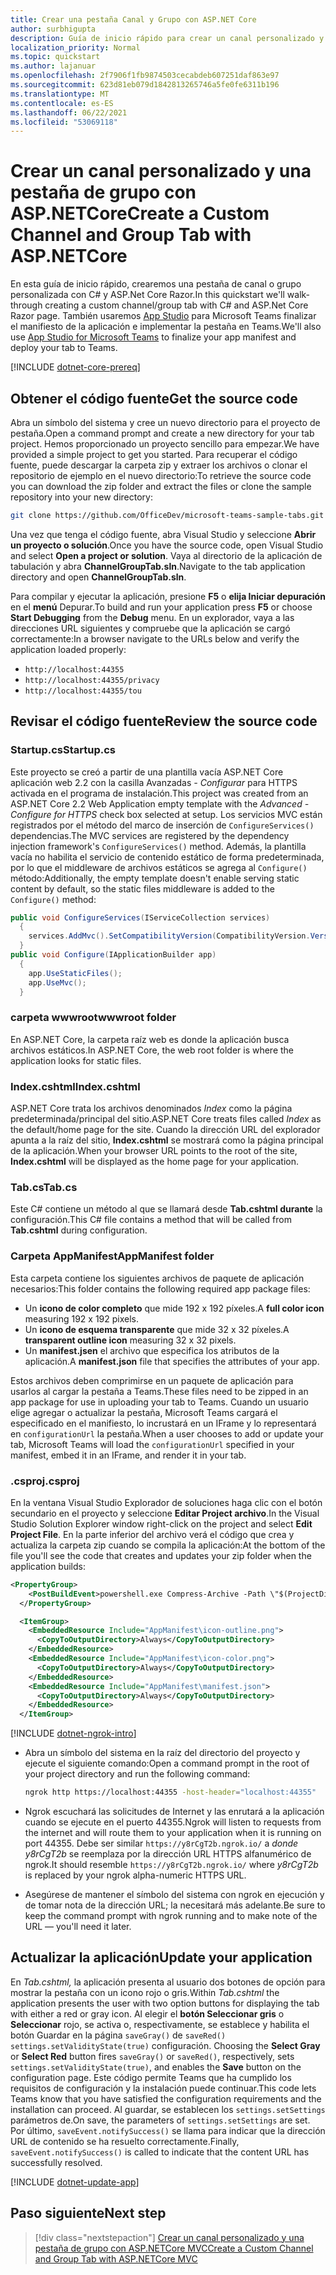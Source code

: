 ```yaml
---
title: Crear una pestaña Canal y Grupo con ASP.NET Core
author: surbhigupta
description: Guía de inicio rápido para crear un canal personalizado y una pestaña de grupo con ASP.NET Core.
localization_priority: Normal
ms.topic: quickstart
ms.author: lajanuar
ms.openlocfilehash: 2f7906f1fb9874503cecabdeb607251daf863e97
ms.sourcegitcommit: 623d81eb079d1842813265746a5fe0fe6311b196
ms.translationtype: MT
ms.contentlocale: es-ES
ms.lasthandoff: 06/22/2021
ms.locfileid: "53069118"
---
```

# <a name="create-a-custom-channel-and-group-tab-with-aspnetcore"></a><span data-ttu-id="3a5a4-103">Crear un canal personalizado y una pestaña de grupo con ASP.NETCore</span><span class="sxs-lookup"><span data-stu-id="3a5a4-103">Create a Custom Channel and Group Tab with ASP.NETCore</span></span>

<span data-ttu-id="3a5a4-104">En esta guía de inicio rápido, crearemos una pestaña de canal o grupo personalizada con C# y ASP.Net Core Razor.</span><span class="sxs-lookup"><span data-stu-id="3a5a4-104">In this quickstart we'll walk-through creating a custom channel/group tab with C# and ASP.Net Core Razor page.</span></span> <span data-ttu-id="3a5a4-105">También usaremos [App Studio](~/concepts/build-and-test/app-studio-overview.md) para Microsoft Teams finalizar el manifiesto de la aplicación e implementar la pestaña en Teams.</span><span class="sxs-lookup"><span data-stu-id="3a5a4-105">We'll also use [App Studio for Microsoft Teams](~/concepts/build-and-test/app-studio-overview.md) to finalize your app manifest and deploy your tab to Teams.</span></span>

[!INCLUDE [dotnet-core-prereq](~/includes/tabs/dotnet-core-prereq.md)]

## <a name="get-the-source-code"></a><span data-ttu-id="3a5a4-106">Obtener el código fuente</span><span class="sxs-lookup"><span data-stu-id="3a5a4-106">Get the source code</span></span>

<span data-ttu-id="3a5a4-107">Abra un símbolo del sistema y cree un nuevo directorio para el proyecto de pestaña.</span><span class="sxs-lookup"><span data-stu-id="3a5a4-107">Open a command prompt and create a new directory for your tab project.</span></span> <span data-ttu-id="3a5a4-108">Hemos proporcionado un proyecto sencillo para empezar.</span><span class="sxs-lookup"><span data-stu-id="3a5a4-108">We have provided a simple project to get you started.</span></span> <span data-ttu-id="3a5a4-109">Para recuperar el código fuente, puede descargar la carpeta zip y extraer los archivos o clonar el repositorio de ejemplo en el nuevo directorio:</span><span class="sxs-lookup"><span data-stu-id="3a5a4-109">To retrieve the source code you can download the zip folder and extract the files or clone the sample repository into your new directory:</span></span>

```bash
git clone https://github.com/OfficeDev/microsoft-teams-sample-tabs.git
```

<span data-ttu-id="3a5a4-110">Una vez que tenga el código fuente, abra Visual Studio y seleccione **Abrir un proyecto o solución**.</span><span class="sxs-lookup"><span data-stu-id="3a5a4-110">Once you have the source code, open Visual Studio and select **Open a project or solution**.</span></span> <span data-ttu-id="3a5a4-111">Vaya al directorio de la aplicación de tabulación y abra **ChannelGroupTab.sln**.</span><span class="sxs-lookup"><span data-stu-id="3a5a4-111">Navigate to the tab application directory and open **ChannelGroupTab.sln**.</span></span>

<span data-ttu-id="3a5a4-112">Para compilar y ejecutar la aplicación, presione **F5** o **elija Iniciar depuración** en el **menú** Depurar.</span><span class="sxs-lookup"><span data-stu-id="3a5a4-112">To build and run your application press **F5** or choose **Start Debugging** from the **Debug** menu.</span></span> <span data-ttu-id="3a5a4-113">En un explorador, vaya a las direcciones URL siguientes y compruebe que la aplicación se cargó correctamente:</span><span class="sxs-lookup"><span data-stu-id="3a5a4-113">In a browser navigate to the URLs below and verify the application loaded properly:</span></span>

- `http://localhost:44355`
- `http://localhost:44355/privacy`
- `http://localhost:44355/tou`

## <a name="review-the-source-code"></a><span data-ttu-id="3a5a4-114">Revisar el código fuente</span><span class="sxs-lookup"><span data-stu-id="3a5a4-114">Review the source code</span></span>

### <a name="startupcs"></a><span data-ttu-id="3a5a4-115">Startup.cs</span><span class="sxs-lookup"><span data-stu-id="3a5a4-115">Startup.cs</span></span>

<span data-ttu-id="3a5a4-116">Este proyecto se creó a partir de una plantilla vacía ASP.NET Core aplicación web 2.2 con la casilla Avanzadas *- Configurar* para HTTPS activada en el programa de instalación.</span><span class="sxs-lookup"><span data-stu-id="3a5a4-116">This project was created from an ASP.NET Core 2.2 Web Application empty template with the *Advanced - Configure for HTTPS* check box selected at setup.</span></span> <span data-ttu-id="3a5a4-117">Los servicios MVC están registrados por el método del marco de inserción de `ConfigureServices()` dependencias.</span><span class="sxs-lookup"><span data-stu-id="3a5a4-117">The MVC services are registered by the dependency injection framework's `ConfigureServices()` method.</span></span> <span data-ttu-id="3a5a4-118">Además, la plantilla vacía no habilita el servicio de contenido estático de forma predeterminada, por lo que el middleware de archivos estáticos se agrega al `Configure()` método:</span><span class="sxs-lookup"><span data-stu-id="3a5a4-118">Additionally, the empty template doesn't enable serving static content by default, so the static files middleware is added to the `Configure()` method:</span></span>

```csharp
public void ConfigureServices(IServiceCollection services)
  {
    services.AddMvc().SetCompatibilityVersion(CompatibilityVersion.Version_2_2);
  }
public void Configure(IApplicationBuilder app)
  {
    app.UseStaticFiles();
    app.UseMvc();
  }
```

### <a name="wwwroot-folder"></a><span data-ttu-id="3a5a4-119">carpeta wwwroot</span><span class="sxs-lookup"><span data-stu-id="3a5a4-119">wwwroot folder</span></span>

<span data-ttu-id="3a5a4-120">En ASP.NET Core, la carpeta raíz web es donde la aplicación busca archivos estáticos.</span><span class="sxs-lookup"><span data-stu-id="3a5a4-120">In ASP.NET Core, the web root folder is where the application looks for static files.</span></span>

### <a name="indexcshtml"></a><span data-ttu-id="3a5a4-121">Index.cshtml</span><span class="sxs-lookup"><span data-stu-id="3a5a4-121">Index.cshtml</span></span>

<span data-ttu-id="3a5a4-122">ASP.NET Core trata los archivos denominados *Index* como la página predeterminada/principal del sitio.</span><span class="sxs-lookup"><span data-stu-id="3a5a4-122">ASP.NET Core treats files called *Index* as the default/home page for the site.</span></span> <span data-ttu-id="3a5a4-123">Cuando la dirección URL del explorador apunta a la raíz del sitio, **Index.cshtml** se mostrará como la página principal de la aplicación.</span><span class="sxs-lookup"><span data-stu-id="3a5a4-123">When your browser URL points to the root of the site, **Index.cshtml** will be displayed as the home page for your application.</span></span>

### <a name="tabcs"></a><span data-ttu-id="3a5a4-124">Tab.cs</span><span class="sxs-lookup"><span data-stu-id="3a5a4-124">Tab.cs</span></span>

<span data-ttu-id="3a5a4-125">Este C# contiene un método al que se llamará desde **Tab.cshtml durante** la configuración.</span><span class="sxs-lookup"><span data-stu-id="3a5a4-125">This C# file contains a method that will be called from **Tab.cshtml** during configuration.</span></span>

### <a name="appmanifest-folder"></a><span data-ttu-id="3a5a4-126">Carpeta AppManifest</span><span class="sxs-lookup"><span data-stu-id="3a5a4-126">AppManifest folder</span></span>

<span data-ttu-id="3a5a4-127">Esta carpeta contiene los siguientes archivos de paquete de aplicación necesarios:</span><span class="sxs-lookup"><span data-stu-id="3a5a4-127">This folder contains the following required app package files:</span></span>

- <span data-ttu-id="3a5a4-128">Un **icono de color completo** que mide 192 x 192 píxeles.</span><span class="sxs-lookup"><span data-stu-id="3a5a4-128">A **full color icon** measuring 192 x 192 pixels.</span></span>
- <span data-ttu-id="3a5a4-129">Un **icono de esquema transparente** que mide 32 x 32 píxeles.</span><span class="sxs-lookup"><span data-stu-id="3a5a4-129">A **transparent outline icon** measuring 32 x 32 pixels.</span></span>
- <span data-ttu-id="3a5a4-130">Un **manifest.jsen** el archivo que especifica los atributos de la aplicación.</span><span class="sxs-lookup"><span data-stu-id="3a5a4-130">A **manifest.json** file that specifies the attributes of your app.</span></span>

<span data-ttu-id="3a5a4-131">Estos archivos deben comprimirse en un paquete de aplicación para usarlos al cargar la pestaña a Teams.</span><span class="sxs-lookup"><span data-stu-id="3a5a4-131">These files need to be zipped in an app package for use in uploading your tab to Teams.</span></span> <span data-ttu-id="3a5a4-132">Cuando un usuario elige agregar o actualizar la pestaña, Microsoft Teams cargará el especificado en el manifiesto, lo incrustará en un IFrame y lo representará en `configurationUrl` la pestaña.</span><span class="sxs-lookup"><span data-stu-id="3a5a4-132">When a user chooses to add or update your tab, Microsoft Teams will load the `configurationUrl` specified in your manifest, embed it in an IFrame, and render it in your tab.</span></span>

### <a name="csproj"></a><span data-ttu-id="3a5a4-133">.csproj</span><span class="sxs-lookup"><span data-stu-id="3a5a4-133">.csproj</span></span>

<span data-ttu-id="3a5a4-134">En la ventana Visual Studio Explorador de soluciones haga clic con el botón secundario en el proyecto y seleccione **Editar Project archivo**.</span><span class="sxs-lookup"><span data-stu-id="3a5a4-134">In the Visual Studio Solution Explorer window right-click on the project and select **Edit Project File**.</span></span> <span data-ttu-id="3a5a4-135">En la parte inferior del archivo verá el código que crea y actualiza la carpeta zip cuando se compila la aplicación:</span><span class="sxs-lookup"><span data-stu-id="3a5a4-135">At the bottom of the file you'll see the code that creates and updates your zip folder when the application builds:</span></span>

```xml
<PropertyGroup>
    <PostBuildEvent>powershell.exe Compress-Archive -Path \"$(ProjectDir)AppManifest\*\" -DestinationPath \"$(TargetDir)tab.zip\" -Force</PostBuildEvent>
  </PropertyGroup>

  <ItemGroup>
    <EmbeddedResource Include="AppManifest\icon-outline.png">
      <CopyToOutputDirectory>Always</CopyToOutputDirectory>
    </EmbeddedResource>
    <EmbeddedResource Include="AppManifest\icon-color.png">
      <CopyToOutputDirectory>Always</CopyToOutputDirectory>
    </EmbeddedResource>
    <EmbeddedResource Include="AppManifest\manifest.json">
      <CopyToOutputDirectory>Always</CopyToOutputDirectory>
    </EmbeddedResource>
  </ItemGroup>
```

[!INCLUDE [dotnet-ngrok-intro](~/includes/tabs/dotnet-ngrok-intro.md)]

- <span data-ttu-id="3a5a4-136">Abra un símbolo del sistema en la raíz del directorio del proyecto y ejecute el siguiente comando:</span><span class="sxs-lookup"><span data-stu-id="3a5a4-136">Open a command prompt in the root of your project directory and run the following command:</span></span>

    ```bash
    ngrok http https://localhost:44355 -host-header="localhost:44355"
    ```

- <span data-ttu-id="3a5a4-137">Ngrok escuchará las solicitudes de Internet y las enrutará a la aplicación cuando se ejecute en el puerto 44355.</span><span class="sxs-lookup"><span data-stu-id="3a5a4-137">Ngrok will listen to requests from the internet and will route them to your application when it is running on port 44355.</span></span> <span data-ttu-id="3a5a4-138">Debe ser similar `https://y8rCgT2b.ngrok.io/` a *donde y8rCgT2b* se reemplaza por la dirección URL HTTPS alfanumérico de ngrok.</span><span class="sxs-lookup"><span data-stu-id="3a5a4-138">It should resemble `https://y8rCgT2b.ngrok.io/` where *y8rCgT2b* is replaced by your ngrok alpha-numeric HTTPS URL.</span></span>

- <span data-ttu-id="3a5a4-139">Asegúrese de mantener el símbolo del sistema con ngrok en ejecución y de tomar nota de la dirección URL; la necesitará más adelante.</span><span class="sxs-lookup"><span data-stu-id="3a5a4-139">Be sure to keep the command prompt with ngrok running and to make note of the URL — you'll need it later.</span></span>

## <a name="update-your-application"></a><span data-ttu-id="3a5a4-140">Actualizar la aplicación</span><span class="sxs-lookup"><span data-stu-id="3a5a4-140">Update your application</span></span>

<span data-ttu-id="3a5a4-141">En *Tab.cshtml,* la aplicación presenta al usuario dos botones de opción para mostrar la pestaña con un icono rojo o gris.</span><span class="sxs-lookup"><span data-stu-id="3a5a4-141">Within *Tab.cshtml* the application presents the user with two option buttons for displaying the tab with either a red or gray icon.</span></span> <span data-ttu-id="3a5a4-142">Al elegir el **botón Seleccionar gris** o **Seleccionar** rojo, se activa o, respectivamente, se establece y habilita el botón Guardar en la página `saveGray()` de `saveRed()` `settings.setValidityState(true)` configuración. </span><span class="sxs-lookup"><span data-stu-id="3a5a4-142">Choosing the **Select Gray** or **Select Red** button fires `saveGray()` or `saveRed()`, respectively, sets `settings.setValidityState(true)`, and enables the **Save** button on the configuration page.</span></span> <span data-ttu-id="3a5a4-143">Este código permite Teams que ha cumplido los requisitos de configuración y la instalación puede continuar.</span><span class="sxs-lookup"><span data-stu-id="3a5a4-143">This code lets Teams know that you have satisfied the configuration requirements and the installation can proceed.</span></span> <span data-ttu-id="3a5a4-144">Al guardar, se establecen los `settings.setSettings` parámetros de.</span><span class="sxs-lookup"><span data-stu-id="3a5a4-144">On save, the parameters of `settings.setSettings` are set.</span></span> <span data-ttu-id="3a5a4-145">Por último, `saveEvent.notifySuccess()` se llama para indicar que la dirección URL de contenido se ha resuelto correctamente.</span><span class="sxs-lookup"><span data-stu-id="3a5a4-145">Finally, `saveEvent.notifySuccess()` is called to indicate that the content URL has successfully resolved.</span></span>

[!INCLUDE [dotnet-update-app](~/includes/tabs/dotnet-update-chan-grp-app.md)]

## <a name="next-step"></a><span data-ttu-id="3a5a4-146">Paso siguiente</span><span class="sxs-lookup"><span data-stu-id="3a5a4-146">Next step</span></span>

> [!div class="nextstepaction"]
> [<span data-ttu-id="3a5a4-147">Crear un canal personalizado y una pestaña de grupo con ASP.NETCore MVC</span><span class="sxs-lookup"><span data-stu-id="3a5a4-147">Create a Custom Channel and Group Tab with ASP.NETCore MVC</span></span>](~/tabs/quickstarts/create-channel-group-tab-dotnet-core-mvc.md)
